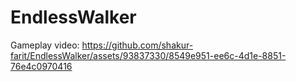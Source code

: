 # EndlessWalker

Gameplay video:
https://github.com/shakur-farit/EndlessWalker/assets/93837330/8549e951-ee6c-4d1e-8851-76e4c0970416

